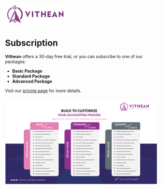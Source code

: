 <img align="center" width="200" style="margin:auto; width: 200px;" title="logo" src="../assets/images/logo.png"><br/>

# Subscription

**Vithean** offers a 30-day free trial, or you can subscribe to one of our packages:

- **Basic Package**
- **Standard Package**
- **Advanced Package**

Visit our [pricing page][subscription-url] for more details.

![Subscription Package](../assets/images/01/01-01.png "Subscription Package")

[subscription-url]: https://vithean.com/en/pricing/
